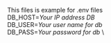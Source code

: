 This files is example for .env  files \
DB_HOST=*Your IP address DB* \
DB_USER=*Your user name for db* \
DB_PASS=*Your password for db* \
